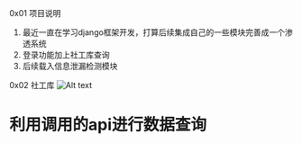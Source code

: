 0x01 项目说明
1) 最近一直在学习django框架开发，打算后续集成自己的一些模块完善成一个渗透系统
2) 登录功能加上社工库查询
3) 后续载入信息泄漏检测模块

0x02 社工库
![Alt text](https://github.com/poions/master/django_login/raw/master/images/20180329151532.jpg)
# 利用调用的api进行数据查询
